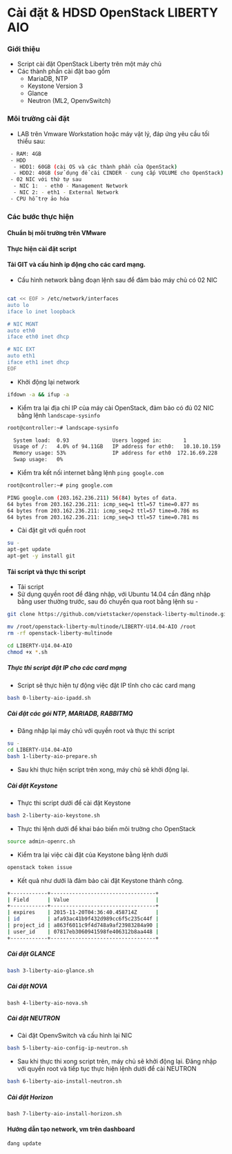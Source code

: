 # Cài đặt & HDSD OpenStack LIBERTY AIO

### Giới thiệu
- Script cài đặt OpenStack Liberty trên một máy chủ
- Các thành phần cài đặt bao gồm
  - MariaDB, NTP
  - Keystone Version 3
  - Glance
  - Neutron (ML2, OpenvSwitch)
  
### Môi trường cài đặt
- LAB trên Vmware Workstation hoặc máy vật lý, đáp ứng yêu cầu tối thiểu sau:
```sh
 - RAM: 4GB
 - HDD
  - HDD1: 60GB (cài OS và các thành phần của OpenStack)
  - HDD2: 40GB (sử dụng để cài CINDER - cung cấp VOLUME cho OpenStack) - CHÚ Ý: NẾU KHÔNG CÀI CINDER THÌ KHÔNG CẦN Ổ NÀY
 - 02 NIC với thứ tự sau
  - NIC 1:  - eth0 - Management Network
  - NIC 2: - eth1 - External Network
 - CPU hỗ trợ ảo hóa
```

### Các bước thực hiện
#### Chuẩn bị môi trường trên VMware


#### Thực hiện cài đặt script
#### Tải GIT và cấu hình ip động cho các card mạng.
- Cấu hình network bằng đoạn lệnh sau để đảm bảo máy chủ có 02 NIC
```sh

cat << EOF > /etc/network/interfaces
auto lo
iface lo inet loopback

# NIC MGNT
auto eth0
iface eth0 inet dhcp

# NIC EXT
auto eth1
iface eth1 inet dhcp
EOF

```

- Khởi động lại network
```sh
ifdown -a && ifup -a
```

- Kiểm tra lại địa chỉ IP của máy cài OpenStack, đảm bảo có đủ 02 NIC bằng lệnh `landscape-sysinfo`

```sh
root@controller:~# landscape-sysinfo

  System load:  0.93              Users logged in:       1
  Usage of /:   4.0% of 94.11GB   IP address for eth0:   10.10.10.159
  Memory usage: 53%               IP address for eth0  172.16.69.228
  Swap usage:   0%                
```

- Kiểm tra kết nối internet bằng lệnh `ping google.com`
```sh
root@controller:~# ping google.com

PING google.com (203.162.236.211) 56(84) bytes of data.
64 bytes from 203.162.236.211: icmp_seq=1 ttl=57 time=0.877 ms
64 bytes from 203.162.236.211: icmp_seq=2 ttl=57 time=0.786 ms
64 bytes from 203.162.236.211: icmp_seq=3 ttl=57 time=0.781 ms

```
- Cài đặt git với quền root
```sh
su -
apt-get update
apt-get -y install git
```

#### Tải script và thực thi script
- Tải script
- Sử dụng quyền root để đăng nhập, với Ubuntu 14.04 cần đăng nhập bằng user thường trước, sau đó chuyển qua root bằng lệnh su -

```sh
git clone https://github.com/vietstacker/openstack-liberty-multinode.git

mv /root/openstack-liberty-multinode/LIBERTY-U14.04-AIO /root
rm -rf openstack-liberty-multinode

cd LIBERTY-U14.04-AIO 
chmod +x *.sh
```

##### Thực thi script đặt IP cho các card mạng
- Script sẽ thực hiện tự động việc đặt IP tĩnh cho các card mạng
```sh
bash 0-liberty-aio-ipadd.sh
```

##### Cài đặt các gói NTP, MARIADB, RABBITMQ
- Đăng nhập lại máy chủ với quyền root và thực thi script
```sh
su -
cd LIBERTY-U14.04-AIO 
bash 1-liberty-aio-prepare.sh
```
- Sau khi thực hiện script trên xong, máy chủ sẽ khởi động lại.

##### Cài đặt Keystone
- Thực thi script dưới để cài đặt Keystone
```sh
bash 2-liberty-aio-keystone.sh
```

- Thực thi lệnh dưới để khai báo biến môi trường cho OpenStack
```sh
source admin-openrc.sh
```

- Kiểm tra lại việc cài đặt của Keystone bằng lệnh dưới 
```sh
openstack token issue
```

- Kết quả như dưới là đảm bảo cài đặt Keystone thành công.
```sh
+------------+----------------------------------+
| Field      | Value                            |
+------------+----------------------------------+
| expires    | 2015-11-20T04:36:40.458714Z      |
| id         | afa93ac41b9f432d989cc6f5c235c44f |
| project_id | a863f6011c9f4d748a9af23983284a90 |
| user_id    | 07817eb3060941598fe406312b8aa448 |
+------------+----------------------------------+
```

##### Cài đặt GLANCE
```sh
bash 3-liberty-aio-glance.sh
```

##### Cài đặt NOVA
```
bash 4-liberty-aio-nova.sh
```

##### Cài đặt NEUTRON
- Cài đặt OpenvSwitch và cấu hình lại NIC
```sh
bash 5-liberty-aio-config-ip-neutron.sh
```
- Sau khi thực thi xong script trên, máy chủ sẽ khởi động lại. Đăng nhập với quyền root và tiếp tục thực hiện lệnh dưới để cài NEUTRON

```sh
bash 6-liberty-aio-install-neutron.sh
```

##### Cài đặt Horizon
```
bash 7-liberty-aio-install-horizon.sh
```

#### Hướng dẫn tạo network, vm trên dashboard
```sh
đang update
```